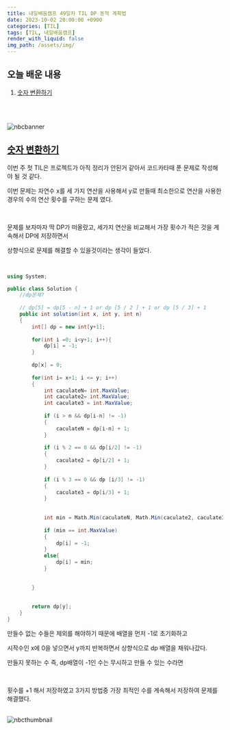 ```yaml
---
title: 내일배움캠프 49일차 TIL DP 동적 계획법
date: 2023-10-02 20:00:00 +0900
categories: [TIL]
tags: [TIL, 내일배움캠프]
render_with_liquid: false
img_path: /assets/img/
---
```


## 오늘 배운 내용

1. [숫자 변환하기](https://school.programmers.co.kr/learn/courses/30/lessons/154538)

<br/>
<br/>

![nbcbanner](TILbanner.png)

## [숫자 변환하기](https://school.programmers.co.kr/learn/courses/30/lessons/154538)

이번 주 첫 TIL은 프로젝트가 아직 정리가 안된거 같아서 코드카타때 푼 문제로 작성해야 될 것 같다.

이번 문제는 자연수 x를 세 가지 연산을 사용해서 y로 만들때 최소한으로 연산을 사용한 경우의 수의 연산 횟수를 구하는 문제 였다.

<br/>

문제를 보자마자 딱 DP가 떠올랐고, 세가지 연산을 비교해서 가장 횟수가 적은 것을 계속해서 DP에 저장하면서

상향식으로 문제를 해결할 수 있을것이라는 생각이 들었다.

<br/>

```cs
using System;

public class Solution {
    //dp문제?
    
    // dp[5] = dp[5 - n] + 1 or dp [5 / 2 ] + 1 or dp [5 / 3] + 1
    public int solution(int x, int y, int n) 
    {
        int[] dp = new int[y+1];
        
        for(int i =0; i<y+1; i++){
            dp[i] = -1;
        }
        
        dp[x] = 0;
        
        for(int i= x+1; i <= y; i++)
        {
            int caculateN= int.MaxValue;
            int caculate2= int.MaxValue;
            int caculate3 = int.MaxValue;
            
            if (i > n && dp[i-n] != -1)
            {
                caculateN = dp[i-n] + 1;
            }
            
            if (i % 2 == 0 && dp[i/2] != -1)
            {
                caculate2 = dp[i/2] + 1;
            }
            
            if (i % 3 == 0 && dp [i/3] != -1)
            {
                caculate3 = dp[i/3] + 1;    
            }
                
            
            int min = Math.Min(caculateN, Math.Min(caculate2, caculate3));
            
            if (min == int.MaxValue)
            {
                dp[i] = -1;
            }
            else{
                dp[i] = min;
            }
            
            
        }
        
        
        return dp[y];
    }
}
```

만들수 없는 수들은 제외를 해야하기 때문에 배열을 먼저 -1로 초기화하고

시작수인 x에 0을 넣으면서 y까지 반복하면서 상향식으로 dp 배열을 채워나갔다.

만들지 못하는 수 즉, dp배열이 -1인 수는 무시하고 만들 수 있는 수라면 

<br/>

횟수를 +1 해서 저장하였고 3가지 방법중 가장 최적인 수를 계속해서 저장하여 문제를 해결했다.
<br/>
<br/>

![nbcthumbnail](thumbnail-image.png)